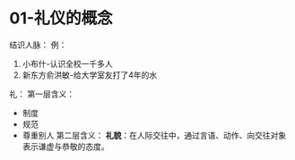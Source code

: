 # 01-礼仪的概念

结识人脉：
例：
1. 小布什-认识全校一千多人
2. 新东方俞洪敏-给大学室友打了4年的水


礼：
第一层含义：
- 制度
- 规范
- 尊重别人
第二层含义：
**礼貌**：在人际交往中，通过言语、动作、向交往对象表示谦虚与恭敬的态度。